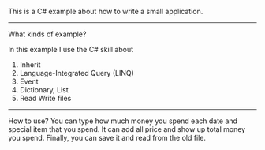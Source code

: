 This is a C# example about how to write a small application.
***********************************************************************
What kinds of example?

In this example I use the C# skill about
 
1. Inherit 
2. Language-Integrated Query (LINQ) 
3. Event
4. Dictionary, List
5. Read Write files
***********************************************************************
How to use?
You can type how much money you spend each date and special item that you spend.
It can add all price and show up total money you spend.
Finally, you can save it and read from the old file.